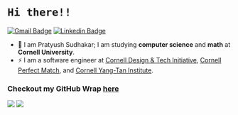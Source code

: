 # `Hi there!!`
[![Gmail Badge](https://img.shields.io/badge/-Gmail-c14438?style=flat-square&logo=Gmail&logoColor=white&link=mailto:ps2245@cornell.edu)](mailto:ps2245@cornell.edu) 
[![Linkedin Badge](https://img.shields.io/badge/-Linkedin-4169E1?style=flat-square&logo=Linkedin&logoColor=white&&link=https://www.linkedin.com/in/pratyushsudhakar/)](https://www.linkedin.com/in/pratyushsudhakar/)

- 👋 I am Pratyush Sudhakar; I am studying <strong>computer science</strong> and <strong>math</strong> at <strong>Cornell University</strong>.
- ⚡ I am a software engineer at [Cornell Design & Tech Initiative](https://www.cornelldti.org/), [Cornell Perfect Match](https://perfectmatch.ai/), and [Cornell Yang-Tan Institute](https://www.yti.cornell.edu/).

### Checkout my GitHub Wrap [here](https://www.githubtrends.io/wrapped/pratyush1712)
<div display="flex" flex-direction="column">
  <img src="https://api.githubtrends.io/user/svg/pratyush1712/repos?time_range=one_year&include_private=True&group=private&loc_metric=changed&theme=dark">  
  <img src = "https://api.githubtrends.io/user/svg/pratyush1712/langs?time_range=one_year&include_private=True&loc_metric=changed&theme=dark">
</div>
